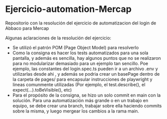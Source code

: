 # Ejercicio-automation-Mercap
Repositorio con la resolución del ejercicio de automatizacion del login de Abbaco para Mercap

Algunas aclaraciones de la resolución del ejercicio: 
- Se utilizó el patrón POM (Page Object Model) para resolverlo
- Como la consigna es hacer los tests automatizados para una sola pantalla, y además es 
sencilla, hay algunos puntos que no se realizaron para no modularizar demasiado para un
ejemplo tan sencillo. Poe ejemplo, las constantes del login.spec.ts pueden ir a un 
archivo .env y utilizarlas desde ahi , y además se podria crear un basePage dentro de la
carpeta de pages/ para encapsular instrucciones de playwright y lineas comunmente utilizadas
(Por ejemplo, el test.describe(), el expect(...).toBeVisible(), etc)
- Para el propósito de la consigna, se hizo un solo commit en main con la solución. Para 
una automatización más grande o en un trabajo en equipo, se debe crear una branch, trabajar
sobre ella haciendo commits sobre la misma, y luego mergear los cambios a la rama main.